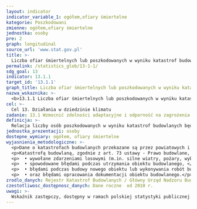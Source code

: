 ```yaml
---
layout: indicator
indicator_variable_1: ogółem,ofiary śmiertelne
kategorie: Poszkodowani
zmienne: ogółem,ofiary śmiertelne
jednostka: osoby
pre: 2
graph: longitudinal
source_url: 'www.stat.gov.pl'
title: >-
  Liczba ofiar śmiertelnych lub poszkodowanych w wyniku katastrof budowlanych na 1 milion ludności
permalink: /statistics_glob/13-1-1/
sdg_goal: 13
indicator: 13.1.1
target_id: '13.1.1'
graph_title: Liczba ofiar śmiertelnych lub poszkodowanych w wyniku katastrof budowlanych na 1 milion ludności
nazwa_wskaznika: >-
  <b>13.1.1 Liczba ofiar śmiertelnych lub poszkodowanych w wyniku katastrof budowlanych na 1 milion ludności</b>
cel: >-
  Cel 13. Działania w dziedzinie klimatu
zadanie: 13.1 Wzmocnić zdolności adaptacyjne i odporność na zagrożenia klimatyczne i katastrofy naturalne we wszystkich krajach
definicja: >-
  Relacja liczby osób poszkodowanych w wyniku katastrof budowlanych będących rezultatem zdarzeń losowych, błędu w utrzymaniu lub podczas prac budowlanych, w tym liczba ofiar śmiertelnych w przeliczeniu na 1 milion mieszkańców.
jednostka_prezentacji: osoby
dostepne_wymiary: ogółem, ofiary śmiertelne
wyjasnienia_metodologiczne: >-
  <p>Dane o katastrofach budowlanych przekazane są przez powiatowych i wojewódzkich inspektorów nadzoru budowlanego w ramach zadań i kompetencji określonych w art. 76 ust. 1 pkt 2 ustawy - Prawo budowlane.</p>
  <p>Katastrofą budowlaną, zgodnie z art. 73 ustawy - Prawo budowlane, jest niezamierzone, gwałtowne zniszczenie obiektu budowlanego lub jego części, a także konstrukcyjnych elementów rusztowań, elementów formujących, ścianek szczelnych i obudowy wykopów. Katastrofy budowlane grupowane są według przyczyn na: </p>
  <p>  • wywołane zdarzeniami losowymi (m.in. silne wiatry, pożary, wybuchy gazu), </p>
  <p>  • spowodowane błędami podczas utrzymania obiektu budowlanego, </p>
  <p>  • błędami podczas budowy nowego obiektu lub wykonywania robót budowlanych w istniejącym obiekcie budowlanym </p>
  <p>  • oraz błędami opracowania dokumentacji obiektu budowlanego.</p>
zrodlo_danych: Rejestr Katastrof Budowlanych / Główny Urząd Nadzoru Budowlanego
czestotliwosc_dostępnosc_danych: Dane roczne  od 2010 r.
uwagi: >-
  Wskaźnik zastępczy, dostępny w ramach polskiej statystyki publicznej.Wskaźnikiem zasadniczym, przyjętym przez ONZ, monitorującym cel 13.1 Agendy 2030 jest wskaźnik 13.1.1 Liczba ofiar śmiertelnych, osób zaginionych oraz bezpośrednio poszkodowanych w wyniku katastrof na 100 tys. ludności.
---
```


